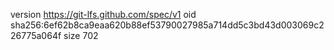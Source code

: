 version https://git-lfs.github.com/spec/v1
oid sha256:6ef62b8ca9eaa620b88ef53790027985a714dd5c3bd43d003069c226775a064f
size 702
